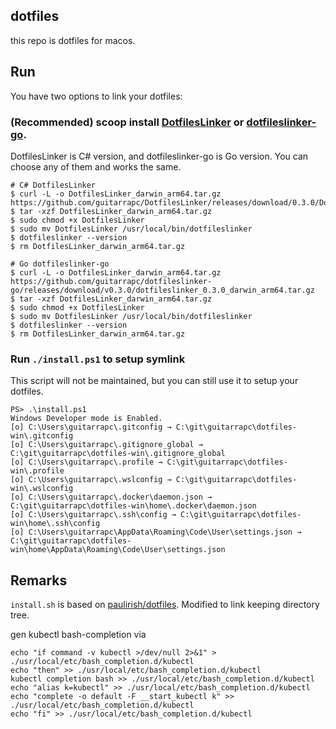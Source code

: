 ## dotfiles

this repo is dotfiles for macos.

## Run

You have two options to link your dotfiles:

### (Recommended) scoop install [DotfilesLinker](https://github.com/guitarrapc/DotfilesLinker) or [dotfileslinker-go](https://github.com/guitarrapc/dotfileslinker-go).

DotfilesLinker is C# version, and dotfileslinker-go is Go version. You can choose any of them and works the same.

```shell
# C# DotfilesLinker
$ curl -L -o DotfilesLinker_darwin_arm64.tar.gz https://github.com/guitarrapc/DotfilesLinker/releases/download/0.3.0/DotfilesLinker_darwin_arm64.tar.gz
$ tar -xzf DotfilesLinker_darwin_arm64.tar.gz
$ sudo chmod +x DotfilesLinker
$ sudo mv DotfilesLinker /usr/local/bin/dotfileslinker
$ dotfileslinker --version
$ rm DotfilesLinker_darwin_arm64.tar.gz

# Go dotfileslinker-go
$ curl -L -o DotfilesLinker_darwin_arm64.tar.gz https://github.com/guitarrapc/dotfileslinker-go/releases/download/v0.3.0/dotfileslinker_0.3.0_darwin_arm64.tar.gz
$ tar -xzf DotfilesLinker_darwin_arm64.tar.gz
$ sudo chmod +x DotfilesLinker
$ sudo mv DotfilesLinker /usr/local/bin/dotfileslinker
$ dotfileslinker --version
$ rm DotfilesLinker_darwin_arm64.tar.gz
```

### Run `./install.ps1` to setup symlink

This script will not be maintained, but you can still use it to setup your dotfiles.

```shell
PS> .\install.ps1
Windows Developer mode is Enabled.
[o] C:\Users\guitarrapc\.gitconfig → C:\git\guitarrapc\dotfiles-win\.gitconfig
[o] C:\Users\guitarrapc\.gitignore_global → C:\git\guitarrapc\dotfiles-win\.gitignore_global
[o] C:\Users\guitarrapc\.profile → C:\git\guitarrapc\dotfiles-win\.profile
[o] C:\Users\guitarrapc\.wslconfig → C:\git\guitarrapc\dotfiles-win\.wslconfig
[o] C:\Users\guitarrapc\.docker\daemon.json → C:\git\guitarrapc\dotfiles-win\home\.docker\daemon.json
[o] C:\Users\guitarrapc\.ssh\config → C:\git\guitarrapc\dotfiles-win\home\.ssh\config
[o] C:\Users\guitarrapc\AppData\Roaming\Code\User\settings.json → C:\git\guitarrapc\dotfiles-win\home\AppData\Roaming\Code\User\settings.json
```

## Remarks

`install.sh` is based on [paulirish/dotfiles](https://github.com/paulirish/dotfiles).
Modified to link keeping directory tree.

gen kubectl bash-completion via

```
echo "if command -v kubectl >/dev/null 2>&1" > ./usr/local/etc/bash_completion.d/kubectl
echo "then" >> ./usr/local/etc/bash_completion.d/kubectl
kubectl completion bash >> ./usr/local/etc/bash_completion.d/kubectl
echo "alias k=kubectl" >> ./usr/local/etc/bash_completion.d/kubectl
echo "complete -o default -F __start_kubectl k" >> ./usr/local/etc/bash_completion.d/kubectl
echo "fi" >> ./usr/local/etc/bash_completion.d/kubectl
```
